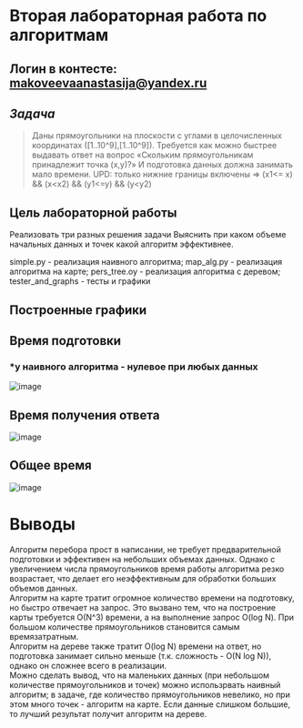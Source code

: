 # Вторая лабораторная работа по алгоритмам
## Логин в контесте: makoveevaanastasija@yandex.ru
## *Задача*
  > Даны прямоугольники на плоскости с углами в целочисленных координатах ([1..10^9],[1..10^9]).
  > Требуется как можно быстрее выдавать ответ на вопрос «Скольким прямоугольникам принадлежит точка (x,y)?» И подготовка данных должна занимать мало времени.
  > UPD: только нижние границы включены => (x1<= x) && (x<x2) && (y1<=y) && (y<y2)
## Цель лабораторной работы
Реализовать три разных решения задачи
Выяснить при каком объеме начальных данных и точек какой алгоритм эффективнее.

simple.py - реализация наивного алгоритма;
map_alg.py - реализация алгоритма на карте;
pers_tree.oy - реализация алгоритма с деревом;
tester_and_graphs - тесты и графики

## Построенные графики
## Время подготовки
### *у наивного алгоритма - нулевое при любых данных
![image](https://github.com/mak48/algorithm_lab/assets/132274048/37878ac5-4a37-42af-b2c4-a888ac8a08b5)
## Время получения ответа
![image](https://github.com/mak48/algorithm_lab/assets/132274048/d2c0f1bc-2344-461f-98ca-733591b1098d)
## Общее время
![image](https://github.com/mak48/algorithm_lab/assets/132274048/5f87ada0-c6d4-4111-8b57-e7e1e16e3fdb)

# Выводы
Алгоритм перебора прост в написании, не требует предварительной подготовки и эффективен на небольших объемах данных. Однако с увеличением числа прямоугольников время работы алгоритма резко возрастает, что делает его неэффективным для обработки больших объемов данных.  
Алгоритм на карте тратит огромное количество времени на подготовку, но быстро отвечает на запрос. Это вызвано тем, что на построение карты требуется O(N^3) времени, а на выполнение запрос O(log N). При большом количестве прямоугольников становится самым времязатратным.  
Алгоритм на дереве также тратит O(log N) времени на ответ, но подготовка занимает сильно меньше (т.к. сложность - O(N log N)), однако он сложнее всего в реализации.   
Можно сделать вывод, что на маленьких данных (при небольшом количестве прямоугольников и точек) можно использрвать наивный алгоритм; в задаче, где количество прямоугольников невелико, но при этом много точек - алгоритм на карте. Если данные слишком большие, то лучший результат получит алгоритм на дереве. 
